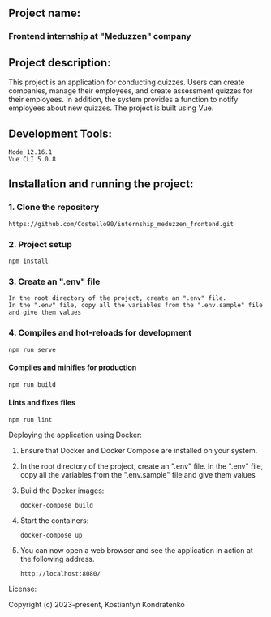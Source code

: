 ## Project name:
### Frontend internship at "Meduzzen" company

## Project description:

This project is an application for conducting quizzes. Users can create companies, manage their employees, and create assessment quizzes for their employees. In addition, the system provides a function to notify employees about new quizzes. The project is built using Vue.

## Development Tools:

    Node 12.16.1
    Vue CLI 5.0.8

## Installation and running the project:

### 1. Clone the repository
```
https://github.com/Costello90/internship_meduzzen_frontend.git
```
### 2. Project setup
```
npm install
```
### 3. Create an ".env" file
```
In the root directory of the project, create an ".env" file. 
In the ".env" file, copy all the variables from the ".env.sample" file and give them values
```
### 4. Compiles and hot-reloads for development
```
npm run serve
```

#### Compiles and minifies for production
```
npm run build
```

#### Lints and fixes files
```
npm run lint
```

Deploying the application using Docker:

1) Ensure that Docker and Docker Compose are installed on your system.

2) In the root directory of the project, create an ".env" file. In the ".env" file, copy all the variables from the ".env.sample" file and give them values

3) Build the Docker images:

       docker-compose build
4) Start the containers:

       docker-compose up
5) You can now open a web browser and see the application in action at the following address.

       http://localhost:8080/


License:

Copyright (c) 2023-present, Kostiantyn Kondratenko
